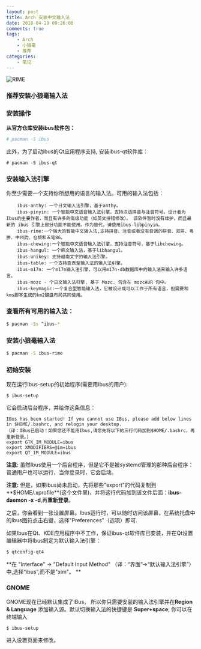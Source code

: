 ```yaml
---
layout: post
title: Arch 安装中文输入法
date: 2018-04-29 09:26:08
comments: true
tags:
    - Arch
    - 小狼毫
    - 推荐
categories:
    - 笔记
---
```


![RIME](https://s1.ax1x.com/2018/10/12/iNi2AU.png)

### 推荐安装小狼毫输入法

### 安装操作

**从官方仓库安装ibus软件包：**

```bash
# pacman -S ibus
```

此外，为了启动ibus的Qt应用程序支持, 安装ibus-qt软件库：

```
# pacman -S ibus-qt 
```

### 安装输入法引擎

你至少需要一个支持你所想用的语言的输入法。可用的输入法包括：

```
    ibus-anthy: 一个日文输入法引擎，基于anthy。
    ibus-pinyin: 一个智能中文语音输入法引擎，支持汉语拼音与注音符号。设计者为Ibus的主要作者，而且有许多的高级功能（如英文拼错修改）。 该软件暂时没有维护，而且最新的 ibus 引擎上部分功能不能使用。作为替代，请使用ibus-libpinyin。
    ibus-rime:一个强大的智能中文输入法,支持拼音、注音或者没有音调的拼音、双拼、粤拼、中州韵、仓颉和五笔86。
    ibus-chewing:一个智能中文语音输入法引擎，支持注音符号，基于libchewing。
    ibus-hangul: 一个韩文输入法，基于libhangul。
    ibus-unikey: 支持越南文字的输入法引擎。
    ibus-table: 一个支持查表型输入法的输入法引擎。
    ibus-m17n: 一个m17n输入法引擎，可以用m17n-db数据库中的输入法来输入许多语言。
    ibus-mozc - 个日文输入法引擎, 基于 Mozc. 包含在 mozcAUR 包中。
    ibus-keymagic:一个复合型智能输入法，它被设计成可以工作于所有语言，但需要和kms脚本生成的km2键盘布局共同使用。
```

### 查看所有可用的输入法： 
```bash
$ pacman -Ss ^ibus-*
```

### 安装小狼毫输入法
```bash
$ pacman -S ibus-rime
```

### 初始安装
现在运行ibus-setup的初始程序(需要用Ibus的用户):
```bash
$ ibus-setup
```

它会启动后台程序，并给你这条信息： 

```
IBus has been started! If you cannot use IBus, please add below lines in $HOME/.bashrc, and relogin your desktop.
（译：IBus已启动！如果您还不能用Ibus,请您先将以下的三行代码加到$HOME/.bashrc，再重新登录。)
export GTK_IM_MODULE=ibus
export XMODIFIERS=@im=ibus
export QT_IM_MODULE=ibus
```

**注意:** 虽然Ibus使用一个后台程序，但是它不是被systemd管理的那种后台程序：普通用户也可以运行，当你登录时，它会启动。
 
**注意:** 但是，如果ibus尚未启动，先将那些"export"的代码复制到**$HOME/.xprofile**(这个文件里)，并将这行代码加到该文件后面：**ibus-daemon -x -d**,再**重新登录**。

之后，你会看到一张设置屏幕。Ibus运行时，可以随时访问该屏幕，在系统托盘中的Ibus图符点击右键，选择"Preferences"（选项）即可.

如果Ibus在Qt、KDE应用程序中不工作，保证ibus-qt软件库已安装，并在Qt设置编辑器中将Ibus制定为默认输入法引擎： 

```bash
$ qtconfig-qt4

```

**在 "Interface" -> "Default Input Method" （译：“界面”->“默认输入法引擎”） 中,选择“ibus”,而不是"xim"。 **

### GNOME

GNOME现在已经默认集成了IBus， 所以你只需要安装的输入法引擎并在**Region & Language** 添加输入源。默认切换输入法的快捷键是 **Super+space**; 你可以在终端输入 

```bash
$ ibus-setup
```

进入设置页面来修改。 

